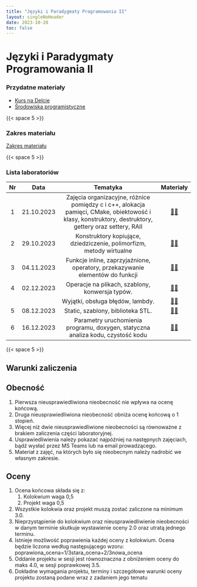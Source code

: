 ```yaml
---
title: "Języki i Paradygmaty Programowania II"
layout: singleNoHeader
date: 2023-10-20
toc: false
---
```


# Języki i Paradygmaty Programowania II

### Przydatne materiały

* [Kurs na Delcie](https://delta.pk.edu.pl/course/view.php?id=4682)
* [Środowiska programistyczne](/page/materials/resources)

{{< space 5 >}}

### Zakres materiału

[Zakres materiału](/page/materials/jipp-ii-2023-n/zakres/)

{{< space 5 >}}

### Lista laboratoriów

|  Nr   |    Data    |            Tematyka             |               Materiały               |
| :---: | :--------: | :-----------------------------: | :-----------------------------------: |
|   1   | 21.10.2023 |      Zajęcia organizacyjne, różnice pomiędzy c i c++, alokacja pamięci, CMake, obiektowość i klasy, konstruktory, destruktory, gettery oraz settery, RAII      | [📄🔗](/page/materials/jipp-ii-2023-n/z1) |
|   2   | 29.10.2023 |      Konstruktory kopiujące, dziedziczenie, polimorfizm, metody wirtualne      | [📄🔗](/page/materials/jipp-ii-2023-n/z2) |
|   3   | 04.11.2023 |  Funkcje inline, zaprzyjaźnione, operatory, przekazywanie elementów do funkcji        | [📄🔗](/page/materials/jipp-ii-2023-n/z3) |
|   4   | 02.12.2023 |  Operacje na plikach, szablony, konwersja typów.       | [📄🔗](/page/materials/jipp-ii-2023-n/z4) |
|      |  |   Wyjątki, obsługa błędów, lambdy.       | [📄🔗](/page/materials/jipp-ii-2023-n/z4.1) |
|   5   | 08.12.2023 |  Static, szablony, biblioteka STL.       | [📄🔗](/page/materials/jipp-ii-2023-n/z5) |
|   6   | 16.12.2023 |  Parametry uruchomienia programu, doxygen, statyczna analiza kodu, czystość kodu       | [📄🔗](/page/materials/jipp-ii-2023-n/z6) |


{{< space 5 >}}

## Warunki zaliczenia

## Obecność
1. Pierwsza nieusprawiedliwiona nieobecność nie wpływa na ocenę końcową.
2. Druga nieusprawiedliwiona nieobecność obniża ocenę końcową o 1 stopień.
3. Więcej niż dwie nieusprawiedliwione nieobecności są równoważne z brakiem zaliczenia części laboratoryjnej.
4. Usprawiedliwienia należy pokazać najpóźniej na następnych zajęciach, bądź wysłać przez MS Teams lub na email prowadzącego.
5. Materiał z zajęć, na których było się nieobecnym należy nadrobić we własnym zakresie.

## Oceny
1. Ocena końcowa składa się z:
	1. Kolokwium waga 0,5
	2. Projekt waga 0,5
2. Wszystkie kolokwia oraz projekt muszą zostać zaliczone na minimum 3.0.
3. Nieprzystąpienie do kolokwium oraz nieusprawiedliwienie nieobecności w danym terminie skutkuje wystawienie oceny 2.0 oraz utratą jednego terminu.
4. Istnieje możliwość poprawienia każdej oceny z kolokwium. Ocena będzie liczona według następującego wzoru: poprawiona_ocena=1/3stara_ocena+2/3nowa_ocena
5. Oddanie projektu w sesji jest równoznaczna z obniżeniem oceny do maks 4.0, w sesji poprawkowej 3.5.
6. Dokładne wymagania projektu, terminy i szczegółowe warunki oceny projektu zostaną podane wraz z zadaniem jego tematu
